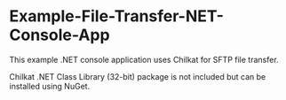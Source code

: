 # Example-File-Transfer-NET-Console-App
This example .NET console application uses Chilkat for SFTP file transfer.

Chilkat .NET Class Library (32-bit) package is not included but can be installed using NuGet.
